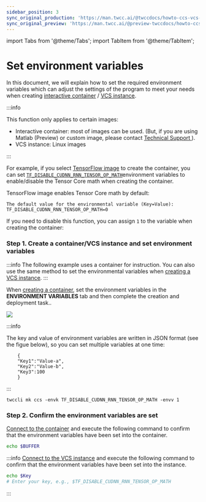 ```yaml
---
sidebar_position: 3
sync_original_production: 'https://man.twcc.ai/@twccdocs/howto-ccs-vcs-setup-env-variable-en' 
sync_original_preview: 'https://man.twcc.ai/@preview-twccdocs/howto-ccs-vcs-setup-env-variable-en' 
---
```


import Tabs from '@theme/Tabs';
import TabItem from '@theme/TabItem';

# Set environment variables

In this document, we will explain how to set the required environment variables which can adjust the settings of the program to meet your needs when creating [<ins>interactive container</ins>](https://man.twcc.ai/@twccdocs/guide-ccs-create-en) / [ <ins>VCS instance</ins>](https://man.twcc.ai/@twccdocs/guide-vcs-create-en).


:::info

This function only applies to certain images:
- Interactive container: most of images can be used. (But, if you are using Matlab (Preview) or custom image, please contact <ins> <a href = "mailto:isupport@twcc.ai">Technical Support</a > </ins>).
- VCS instance: Linux images

:::


For example, if you select [TensorFlow image](https://man.twcc.ai/@twccdocs/ccs-concept-image-main-en/%2F%40twccdocs%2Fccs-concept-image-tensorflow-en) to create the container, you can set [`TF_DISABLE_CUDNN_RNN_TENSOR_OP_MATH`](https://docs.nvidia.com/deeplearning/frameworks/tensorflow-user-guide/index.html#tf_disable_cudnn_rnn_tensor_op_math)environment variables to enable/disable the Tensor Core math when creating the container.

TensorFlow image enables Tensor Core math by default:

```
The default value for the environmental variable (Key=Value): TF_DISABLE_CUDNN_RNN_TENSOR_OP_MATH=0
```
If you need to disable this function, you can assign `1` to the variable when creating the container:


### Step 1. Create a container/VCS instance and set environment variables

<Tabs>

<TabItem value="TWCC Portal" label="TWCC Portal">

:::info
The following example uses a container for instruction. You can also use the same method to set the environmental variables when [<ins>creating a VCS instance</ins>](https://man.twcc.ai/@twccdocs/guide-vcs-create-en).
:::





When [<ins>creating a container</ins>](https://man.twcc.ai/@twccdocs/guide-ccs-create-en), set the environment variables in the **ENVIRONMENT VARIABLES** tab and then complete the creation and deployment task..

![](https://cos.twcc.ai/SYS-MANUAL/uploads/upload_a59deaba5daa077c74e5e4e4c319117d.png)


:::info

The key and value of environment variables are written in JSON format (see the figue below), so you can set multiple variables at one time:

```
    {
    "Key1":"Value-a",
    "Key2":"Value-b",
    "Key3":100
    }
```

:::

</TabItem>

<TabItem value="TWCC CLI" label="TWCC CLI">

```
twccli mk ccs -envk TF_DISABLE_CUDNN_RNN_TENSOR_OP_MATH -envv 1  
```

</TabItem>

</Tabs>


### Step 2. Confirm the environment variables are set

[Connect to the container](https://man.twcc.ai/@twccdocs/guide-ccs-connect-en) and execute the following command to confirm that the environment variables have been set into the container.

```bash
echo $BUFFER
```

:::info
[<ins>Connect to the VCS instance</ins>](https://man.twcc.ai/@twccdocs/doc-vcs-main-en/https%3A%2F%2Fman.twcc.ai%2F%40twccdocs%2Fvcs-guide-connect-to-linux-from-windows-en) and execute the following command to confirm that the environment variables have been set into the instance.


```bash
echo $Key
# Enter your key, e.g., $TF_DISABLE_CUDNN_RNN_TENSOR_OP_MATH
```

:::